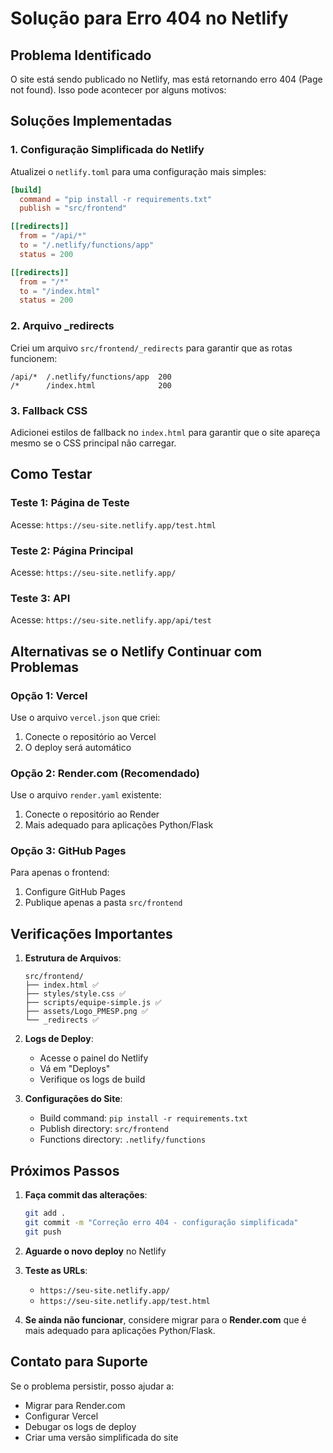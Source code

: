 # Solução para Erro 404 no Netlify

## Problema Identificado

O site está sendo publicado no Netlify, mas está retornando erro 404 (Page not found). Isso pode acontecer por alguns motivos:

## Soluções Implementadas

### 1. Configuração Simplificada do Netlify

Atualizei o `netlify.toml` para uma configuração mais simples:

```toml
[build]
  command = "pip install -r requirements.txt"
  publish = "src/frontend"

[[redirects]]
  from = "/api/*"
  to = "/.netlify/functions/app"
  status = 200

[[redirects]]
  from = "/*"
  to = "/index.html"
  status = 200
```

### 2. Arquivo _redirects

Criei um arquivo `src/frontend/_redirects` para garantir que as rotas funcionem:

```
/api/*  /.netlify/functions/app  200
/*      /index.html              200
```

### 3. Fallback CSS

Adicionei estilos de fallback no `index.html` para garantir que o site apareça mesmo se o CSS principal não carregar.

## Como Testar

### Teste 1: Página de Teste
Acesse: `https://seu-site.netlify.app/test.html`

### Teste 2: Página Principal
Acesse: `https://seu-site.netlify.app/`

### Teste 3: API
Acesse: `https://seu-site.netlify.app/api/test`

## Alternativas se o Netlify Continuar com Problemas

### Opção 1: Vercel
Use o arquivo `vercel.json` que criei:
1. Conecte o repositório ao Vercel
2. O deploy será automático

### Opção 2: Render.com (Recomendado)
Use o arquivo `render.yaml` existente:
1. Conecte o repositório ao Render
2. Mais adequado para aplicações Python/Flask

### Opção 3: GitHub Pages
Para apenas o frontend:
1. Configure GitHub Pages
2. Publique apenas a pasta `src/frontend`

## Verificações Importantes

1. **Estrutura de Arquivos**:
   ```
   src/frontend/
   ├── index.html ✅
   ├── styles/style.css ✅
   ├── scripts/equipe-simple.js ✅
   ├── assets/Logo_PMESP.png ✅
   └── _redirects ✅
   ```

2. **Logs de Deploy**:
   - Acesse o painel do Netlify
   - Vá em "Deploys"
   - Verifique os logs de build

3. **Configurações do Site**:
   - Build command: `pip install -r requirements.txt`
   - Publish directory: `src/frontend`
   - Functions directory: `.netlify/functions`

## Próximos Passos

1. **Faça commit das alterações**:
   ```bash
   git add .
   git commit -m "Correção erro 404 - configuração simplificada"
   git push
   ```

2. **Aguarde o novo deploy** no Netlify

3. **Teste as URLs**:
   - `https://seu-site.netlify.app/`
   - `https://seu-site.netlify.app/test.html`

4. **Se ainda não funcionar**, considere migrar para o **Render.com** que é mais adequado para aplicações Python/Flask.

## Contato para Suporte

Se o problema persistir, posso ajudar a:
- Migrar para Render.com
- Configurar Vercel
- Debugar os logs de deploy
- Criar uma versão simplificada do site 